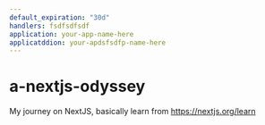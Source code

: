 ```yaml
---
default_expiration: "30d"
handlers: fsdfsdfsdf
application: your-app-name-here
applicatddion: your-apdsfsdfp-name-here
---
```


# a-nextjs-odyssey
My journey on NextJS, basically learn from https://nextjs.org/learn
